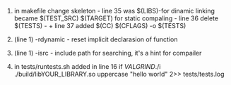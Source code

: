 1. in makefile change skeleton - line 35 was $(LIBS)-for dinamic linking became $(TEST_SRC) $(TARGET) for static compaling
			       - line 36 delete $(TESTS)
			       - + line 37 added $(CC) $(CFLAGS) -o $(TESTS)

2. (line 1) -rdynamic - reset implicit declarasion of function
3. (line 1) -isrc - include path for searching, it's a hint for compailer
4. in tests/runtests.sh added in line 16  if $VALGRIND ./$i ./build/libYOUR_LIBRARY.so uppercase "hello world" 2>> tests/tests.log

